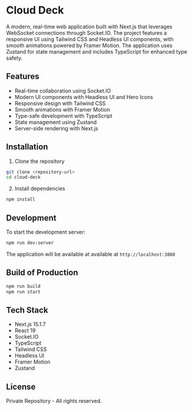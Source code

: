 # Cloud Deck

A modern, real-time web application built with Next.js that leverages WebSocket connections through Socket.IO. The project features a responsive UI using Tailwind CSS and Headless UI components, with smooth animations powered by Framer Motion. The application uses Zustand for state management and includes TypeScript for enhanced type safety.

## Features

- Real-time collaboration using Socket.IO
- Modern UI components with Headless UI and Hero Icons
- Responsive design with Tailwind CSS
- Smooth animations with Framer Motion
- Type-safe development with TypeScript
- State management using Zustand
- Server-side rendering with Next.js

## Installation

1. Clone the repository

```bash
git clone <repository-url>
cd cloud-deck
```

2. Install dependencies

```bash
npm install
```

## Development

To start the development server:

```bash
npm run dev:server
```

The application will be available at available at `http://localhost:3000`

## Build of Production

```bash
npm run build
npm run start
```

## Tech Stack

- Next.js 15.1.7
- React 19
- Socket.IO
- TypeScript
- Tailwind CSS
- Headless UI
- Framer Motion
- Zustand

## License

Private Repository - All rights reserved.
